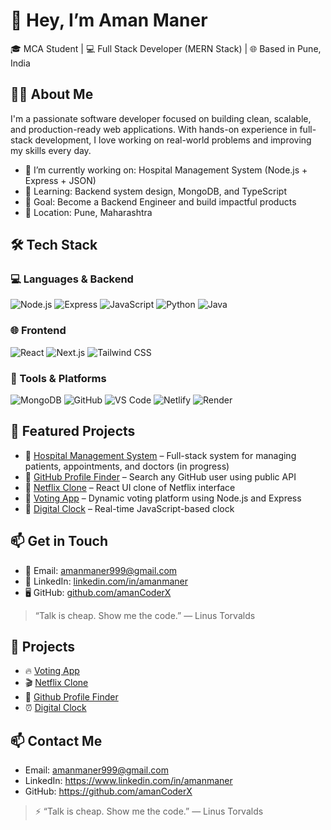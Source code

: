 # 👋 Hey, I’m Aman Maner

🎓 MCA Student | 💻 Full Stack Developer (MERN Stack) | 🌐 Based in Pune, India

## 🧑‍💻 About Me

I'm a passionate software developer focused on building clean, scalable, and production-ready web applications. With hands-on experience in full-stack development, I love working on real-world problems and improving my skills every day.

- 🔭 I’m currently working on: Hospital Management System (Node.js + Express + JSON)
- 🌱 Learning: Backend system design, MongoDB, and TypeScript
- 🎯 Goal: Become a Backend Engineer and build impactful products
- 📍 Location: Pune, Maharashtra

## 🛠️ Tech Stack

### 💻 Languages & Backend
![Node.js](https://img.shields.io/badge/Node.js-339933?style=flat-square&logo=node.js&logoColor=white)
![Express](https://img.shields.io/badge/Express-000000?style=flat-square&logo=express&logoColor=white)
![JavaScript](https://img.shields.io/badge/JavaScript-F7DF1E?style=flat-square&logo=javascript&logoColor=black)
![Python](https://img.shields.io/badge/Python-3776AB?style=flat-square&logo=python&logoColor=white)
![Java](https://img.shields.io/badge/Java-007396?style=flat-square&logo=java&logoColor=white)

### 🌐 Frontend
![React](https://img.shields.io/badge/React-20232A?style=flat-square&logo=react&logoColor=61DAFB)
![Next.js](https://img.shields.io/badge/Next.js-000000?style=flat-square&logo=nextdotjs&logoColor=white)
![Tailwind CSS](https://img.shields.io/badge/Tailwind_CSS-38B2AC?style=flat-square&logo=tailwind-css&logoColor=white)

### 🧰 Tools & Platforms
![MongoDB](https://img.shields.io/badge/MongoDB-47A248?style=flat-square&logo=mongodb&logoColor=white)
![GitHub](https://img.shields.io/badge/GitHub-181717?style=flat-square&logo=github&logoColor=white)
![VS Code](https://img.shields.io/badge/VS_Code-007ACC?style=flat-square&logo=visual-studio-code&logoColor=white)
![Netlify](https://img.shields.io/badge/Netlify-00C7B7?style=flat-square&logo=netlify&logoColor=white)
![Render](https://img.shields.io/badge/Render-46E3B7?style=flat-square&logo=render&logoColor=black)

## 📁 Featured Projects

- 🔹 [Hospital Management System](https://github.com/amanCoderX/Hospital-Management-System) – Full-stack system for managing patients, appointments, and doctors (in progress)
- 🔹 [GitHub Profile Finder](https://github.com/amanCoderX/github-profile-finder) – Search any GitHub user using public API
- 🔹 [Netflix Clone](https://github.com/amanCoderX/Netflix-Clone) – React UI clone of Netflix interface
- 🔹 [Voting App](https://github.com/amanCoderX/Voting-app) – Dynamic voting platform using Node.js and Express
- 🔹 [Digital Clock](https://github.com/amanCoderX/Digital-Clock) – Real-time JavaScript-based clock

## 📫 Get in Touch

- 📧 Email: amanmaner999@gmail.com  
- 💼 LinkedIn: [linkedin.com/in/amanmaner](https://www.linkedin.com/in/amanmaner)  
- 🖥 GitHub: [github.com/amanCoderX](https://github.com/amanCoderX)


> “Talk is cheap. Show me the code.” — Linus Torvalds


## 📌 Projects
- 🔥 [Voting App](https://github.com/amanCoderX/Voting-app)
- 🎬 [Netflix Clone](https://github.com/amanCoderX/Netflix-Clone)
- 👤 [Github Profile Finder](https://github.com/amanCoderX/github-profile-finder)
- ⏰ [Digital Clock](https://github.com/amanCoderX/Digital-Clock)

## 📫 Contact Me
- Email: amanmaner999@gmail.com
- LinkedIn:  https://www.linkedin.com/in/amanmaner
- GitHub:  https://github.com/amanCoderX



> ⚡ “Talk is cheap. Show me the code.” — Linus Torvalds
